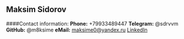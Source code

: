 ## Maksim Sidorov
####Contact information:
__Phone:__ +79933489447
__Telegram:__ @sdrvvm
__GitHub:__ @m8ksime
__eMail:__ maksime0@yandex.ru
[LinkedIn](https://www.linkedin.com/in/maksim0sidorov/)
